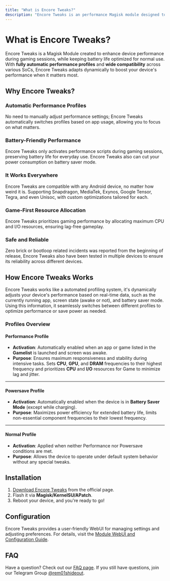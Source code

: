 ```yaml
---
title: "What is Encore Tweaks?"
description: "Encore Tweaks is an performance Magisk module designed to boost device performance for gaming while preserving battery life during regular use."
---
```


# What is Encore Tweaks?
Encore Tweaks is a Magisk Module created to enhance device performance during gaming sessions, while keeping battery life optimized for normal use. With **fully automatic performance profiles** and **wide compatibility** across various SoCs, Encore Tweaks adapts dynamically to boost your device's performance when it matters most.

## Why Encore Tweaks?

### Automatic Performance Profiles
No need to manually adjust performance settings; Encore Tweaks automatically switches profiles based on app usage, allowing you to focus on what matters.

### Battery-Friendly Performance
Encore Tweaks only activates performance scripts during gaming sessions, preserving battery life for everyday use. Encore Tweaks also can cut your power consumption on battery saver mode.

### It Works Everywhere
Encore Tweaks are compatible with any Android device, no matter how weird it is. Supporting Snapdragon, MediaTek, Exynos, Google Tensor, Tegra, and even Unisoc, with custom optimizations tailored for each.

### Game-First Resource Allocation
Encore Tweaks prioritizes gaming performance by allocating maximum CPU and I/O resources, ensuring lag-free gameplay.

### Safe and Reliable
Zero brick or bootloop related incidents was reported from the beginning of release, Encore Tweaks also have been tested in multiple devices to ensure its reliability across different devices.

## How Encore Tweaks Works
Encore Tweaks works like a automated profiling system, it's dynamically adjusts your device's performance based on real-time data, such as the currently running app, screen state (awake or not), and battery saver mode. Using this information, it seamlessly switches between different profiles to optimize performance or save power as needed.

### Profiles Overview

#### Performance Profile
- **Activation**: Automatically enabled when an app or game listed in the **Gamelist** is launched and screen was awake.  
- **Purpose**: Ensures maximum responsiveness and stability during intensive tasks. Sets **CPU**, **GPU**, and **DRAM** frequencies to their highest frequency and prioritizes **CPU** and **I/O** resources for Game to minimize lag and jitter.  

---

#### Powersave Profile
- **Activation**: Automatically enabled when the device is in **Battery Saver Mode** (except while charging).  
- **Purpose**: Maximizes power efficiency for extended battery life, limits non-essential component frequencies to their lowest frequency.

---

#### Normal Profile
- **Activation**: Applied when neither Performance nor Powersave conditions are met.  
- **Purpose**: Allows the device to operate under default system behavior without any special tweaks.  

## Installation
1. [Download Encore Tweaks](/download) from the official page.
2. Flash it via **Magisk/KernelSU/APatch**.
3. Reboot your device, and you're ready to go!

## Configuration
Encore Tweaks provides a user-friendly WebUI for managing settings and adjusting preferences. For details, visit the [Module WebUI and Configuration Guide](/guide/webui-and-configuration).

## FAQ
Have a question? Check out our [FAQ page](/guide/faq). If you still have questions, join our Telegram Group [@rem01shideout](https://t.me/rem01shideout).
